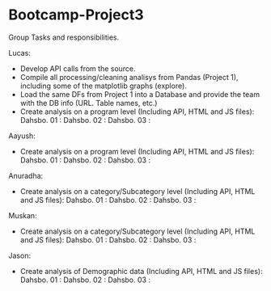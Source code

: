 # Bootcamp-Project3

Group Tasks and responsibilities.

Lucas:
- Develop API calls from the source.
- Compile all processing/cleaning analisys from Pandas (Project 1), including some of the matplotlib graphs (explore).
- Load the same DFs from Project 1 into a Database and provide the team with the DB info (URL. Table names, etc.)
- Create analysis on a program level (Including API, HTML and JS files):
    Dahsbo. 01 : 
    Dahsbo. 02 : 
    Dahsbo. 03 : 

Aayush:
- Create analysis on a program level (Including API, HTML and JS files):
    Dahsbo. 01 : 
    Dahsbo. 02 : 
    Dahsbo. 03 : 


Anuradha:
- Create analysis on a category/Subcategory level (Including API, HTML and JS files):
    Dahsbo. 01 : 
    Dahsbo. 02 : 
    Dahsbo. 03 : 

Muskan:
- Create analysis on a category/Subcategory level (Including API, HTML and JS files):
    Dahsbo. 01 : 
    Dahsbo. 02 : 
    Dahsbo. 03 : 

Jason:
- Create analysis of Demographic data (Including API, HTML and JS files):
    Dahsbo. 01 : 
    Dahsbo. 02 : 
    Dahsbo. 03 : 



